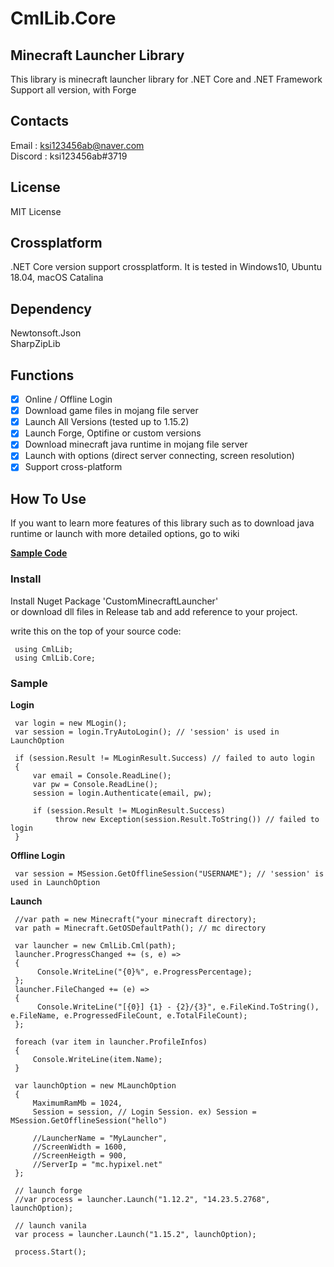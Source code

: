 ﻿# CmlLib.Core

## Minecraft Launcher Library

This library is minecraft launcher library for .NET Core and .NET Framework  
Support all version, with Forge

## Contacts

Email : ksi123456ab@naver.com  
Discord : ksi123456ab#3719

## License

MIT License

## Crossplatform

.NET Core version support crossplatform. It is tested in Windows10, Ubuntu 18.04, macOS Catalina

## Dependency

Newtonsoft.Json  
SharpZipLib

## Functions

-   [x] Online / Offline Login
-   [x] Download game files in mojang file server
-   [x] Launch All Versions (tested up to 1.15.2)
-   [x] Launch Forge, Optifine or custom versions
-   [x] Download minecraft java runtime in mojang file server
-   [x] Launch with options (direct server connecting, screen resolution)
-   [x] Support cross-platform

## How To Use

If you want to learn more features of this library such as to download java runtime or launch with more detailed options, go to wiki

**[Sample Code](https://github.com/AlphaBs/MinecraftLauncherLibrary/wiki/Sample-Code)**

### **Install**

Install Nuget Package 'CustomMinecraftLauncher'  
or download dll files in Release tab and add reference to your project.

write this on the top of your source code:

     using CmlLib;
     using CmlLib.Core;

### **Sample**

**Login**

     var login = new MLogin();
     var session = login.TryAutoLogin(); // 'session' is used in LaunchOption

     if (session.Result != MLoginResult.Success) // failed to auto login
     {
         var email = Console.ReadLine();
         var pw = Console.ReadLine();
         session = login.Authenticate(email, pw);

         if (session.Result != MLoginResult.Success)
              throw new Exception(session.Result.ToString()) // failed to login
     }

**Offline Login**

     var session = MSession.GetOfflineSession("USERNAME"); // 'session' is used in LaunchOption

**Launch**

     //var path = new Minecraft("your minecraft directory);
     var path = Minecraft.GetOSDefaultPath(); // mc directory

     var launcher = new CmlLib.Cml(path);
     launcher.ProgressChanged += (s, e) =>
     {
          Console.WriteLine("{0}%", e.ProgressPercentage);
     };
     launcher.FileChanged += (e) =>
     {
          Console.WriteLine("[{0}] {1} - {2}/{3}", e.FileKind.ToString(), e.FileName, e.ProgressedFileCount, e.TotalFileCount);
     };

     foreach (var item in launcher.ProfileInfos)
     {
         Console.WriteLine(item.Name);
     }

     var launchOption = new MLaunchOption
     {
         MaximumRamMb = 1024,
         Session = session, // Login Session. ex) Session = MSession.GetOfflineSession("hello")

         //LauncherName = "MyLauncher",
         //ScreenWidth = 1600,
         //ScreenHeigth = 900,
         //ServerIp = "mc.hypixel.net"
     };

     // launch forge
     //var process = launcher.Launch("1.12.2", "14.23.5.2768", launchOption);

     // launch vanila
     var process = launcher.Launch("1.15.2", launchOption);

     process.Start();
